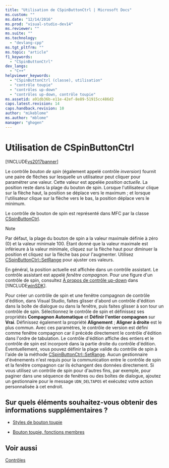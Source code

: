 ```yaml
---
title: "Utilisation de CSpinButtonCtrl | Microsoft Docs"
ms.custom: ""
ms.date: "12/14/2016"
ms.prod: "visual-studio-dev14"
ms.reviewer: ""
ms.suite: ""
ms.technology: 
  - "devlang-cpp"
ms.tgt_pltfrm: ""
ms.topic: "article"
f1_keywords: 
  - "CSpinButtonCtrl"
dev_langs: 
  - "C++"
helpviewer_keywords: 
  - "CSpinButtonCtrl (classe), utilisation"
  - "contrôle toupie"
  - "contrôles up-down"
  - "contrôles up-down, contrôle toupie"
ms.assetid: a91db36b-e11e-42ef-8e89-51915cc486d2
caps.latest.revision: 14
caps.handback.revision: 10
author: "mikeblome"
ms.author: "mblome"
manager: "ghogen"
---
```

# Utilisation de CSpinButtonCtrl
[!INCLUDE[vs2017banner](../assembler/inline/includes/vs2017banner.md)]

Le contrôle *bouton de spin* \(également appelé contrôle *inversion*\)  fournit une paire de flèches sur lesquelle un utilisateur peut cliquer pour paramétrer une valeur.  Cette valeur est appelée *position actuelle*.  La position reste dans la plage du bouton de spin.  Lorsque l'utilisateur clique sur la flèche haut, la position se déplace vers le maximum ; et lorsque l'utilisateur clique sur la flèche vers le bas, la position déplace vers le minimum.  
  
 Le contrôle de bouton de spin est représenté dans MFC par la classe [CSpinButtonCtrl](../mfc/reference/cspinbuttonctrl-class.md).  
  
> [!NOTE]
>  Par défaut, la plage du bouton de spin a la valeur maximale définie à zéro \(0\) et la valeur minimale 100.  Étant donné que la valeur maximale est inférieure à la valeur minimale, cliquez sur la flèche haut pour diminuer la position et cliquez sur la flèche bas pour l'augmenter.  Utilisez [CSpinButtonCtrl::SetRange](../Topic/CSpinButtonCtrl::SetRange.md) pour ajuster ces valeurs.  
  
 En général, la position actuelle est affichée dans un contrôle assistant.  Le contrôle assistant est appelé *fenêtre compagnon*.  Pour une figure d'un contrôle de spin, consultez [À propos de contrôle up\-down](http://msdn.microsoft.com/library/windows/desktop/bb759889) dans [!INCLUDE[winSDK](../atl/includes/winsdk_md.md)].  
  
 Pour créer un contrôle de spin et une fenêtre compagnon de contrôle d'édition, dans Visual Studio, faites glisser d'abord un contrôle d'édition dans la boîte de dialogue ou dans la fenêtre, puis faites glisser à son tour un contrôle de spin.  Sélectionnez le contrôle de spin et définissez ses propriétés **Compagnon Automatique** et **Définir l'entier compagnon** sur **Vrai**.  Définissez également la propriété **Alignement** ; **Aligner à droite** est le plus commun.  Avec ces paramètres, le contrôle de version est défini comme fenêtre compagnon car il précède directement le contrôle d'édition dans l'ordre de tabulation.  Le contrôle d'édition affiche des entiers et le contrôle de spin est incorporé dans la partie droite du contrôle d'édition.  Éventuellement, vous pouvez définir la plage valide du contrôle de spin à l'aide de la méthode [CSpinButtonCtrl::SetRange](../Topic/CSpinButtonCtrl::SetRange.md).  Aucun gestionnaire d'événements n'est requis pour la communication entre le contrôle de spin et la fenêtre compagnon car ils échangent des données directement.  Si vous utilisez un contrôle de spin pour d'autres fins, par exemple, pour paginer dans une séquence de fenêtres ou des boîtes de dialogue, ajoutez un gestionnaire pour le message `UDN_DELTAPOS` et exécutez votre action personnalisée à cet endroit.  
  
## Sur quels éléments souhaitez\-vous obtenir des informations supplémentaires ?  
  
-   [Styles de bouton toupie](../mfc/spin-button-styles.md)  
  
-   [Bouton toupie, fonctions membres](../mfc/spin-button-member-functions.md)  
  
## Voir aussi  
 [Contrôles](../mfc/controls-mfc.md)